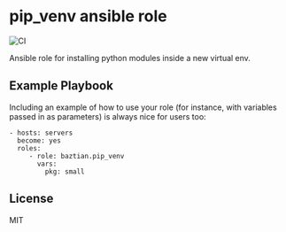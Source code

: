 pip_venv ansible role
=====================

![CI](https://github.com/baztian/ansible-pip-venv/workflows/CI/badge.svg)

Ansible role for installing python modules inside a new virtual env.

Example Playbook
----------------

Including an example of how to use your role (for instance, with variables passed in as parameters) is always nice for users too:

    - hosts: servers
      become: yes
      roles:
         - role: baztian.pip_venv
           vars:
             pkg: small

License
-------

MIT
